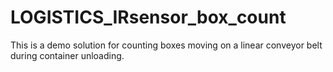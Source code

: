 # LOGISTICS_IRsensor_box_count
This is a demo solution for counting boxes moving on a linear conveyor belt during container unloading.
